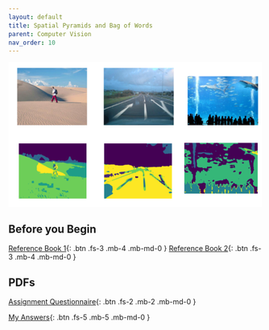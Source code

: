 ```yaml
---
layout: default
title: Spatial Pyramids and Bag of Words
parent: Computer Vision
nav_order: 10
---
```


![](/images/Intro_ML/cva_assignment_1.png)

## Before you Begin

[Reference Book 1](https://drive.google.com/file/d/1jqEB739EfifhSyiCK6vdbPIz7gX9Ywmr/view?usp=sharing){: .btn .fs-3 .mb-4 .mb-md-0 }
[Reference Book 2](https://drive.google.com/file/d/1Kn6dilDeR_7leIctuVa87-czuqBoxJh-/view?usp=sharing){: .btn .fs-3 .mb-4 .mb-md-0 }

## PDFs

[Assignment Questionnaire](https://github.com/sushanthj/assignments_F22/blob/main/CV_A/Assignment_1/hw1.pdf){: .btn .fs-2 .mb-2 .mb-md-0 }

[My Answers](https://github.com/sushanthj/assignments_F22/blob/main/CV_A/Assignment_1/sushantj/sushanthj_hw1.pdf){: .btn .fs-5 .mb-5 .mb-md-0 }